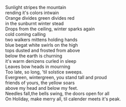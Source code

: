 Sunlight stripes the mountain  
rending it's colors intwain  
Orange divides green divides red  
in the sunburnt winter stead  
Drops from the ceiling, winter sparks again  
cold coming calling  
two walkers mittens holding hands  
blue begat white swirls on the high  
tops dusted and frosted from above  
below the earth is churning  
it's warm denizens curled in sleep  
Leaves bow heads in mourning  
Too late, so long, 'til solstice sweeps.  
Evergreen, wintergreen, you stand tall and proud  
friends of yours, the yellow soars  
above my head and below my feet.  
Needles fall,the bells swing, the doors open for all  
On Holiday, make merry all, til calender meets it's peak.  